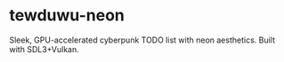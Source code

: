 # tewduwu-neon
Sleek, GPU-accelerated cyberpunk TODO list with neon aesthetics. Built with SDL3+Vulkan.
